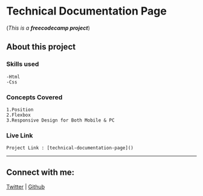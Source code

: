 # Technical Documentation Page
(*This is a **freecodecamp project***)

## About this project 

### Skills used 
    -Html 
    -Css
### Concepts Covered
    1.Position
    2.Flexbox
    3.Responsive Design for Both Mobile & PC 
 
### Live Link 
    Project Link : [technical-documentation-page]()

---
## Connect with me:

[Twitter](https://twitter.com/BaesilS) | [Github](https://github.com/wandereskimo)

